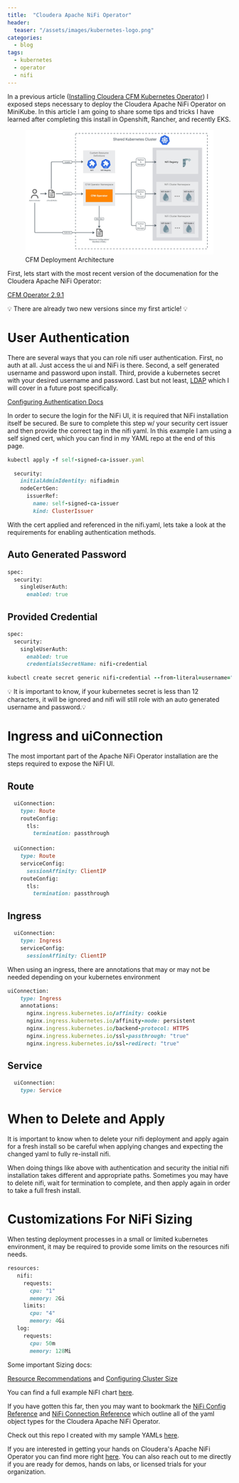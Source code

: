 ```yaml
---
title:  "Cloudera Apache NiFi Operator"
header:
  teaser: "/assets/images/kubernetes-logo.png"
categories: 
  - blog
tags:
  - kubernetes 
  - operator
  - nifi
---
```


In a previous article ([Installing Cloudera CFM Kubernetes Operator](https://cldr-steven-matison.github.io/blog/Install-CFM-Operator/)) I exposed steps necessary to deploy the Cloudera Apache NiFi Operator on MiniKube.  In this article I am going to share some tips and tricks I have learned after completing this install in Openshift, Rancher, and recently EKS.

<figure>
  <img src="/assets/images/cfm-op-deployment-architecture.jpg">
  <figcaption>CFM Deployment Architecture</figcaption>
</figure>


First, lets start with the most recent version of the documenation for the Cloudera Apache NiFi Operator:

[CFM Operator 2.9.1](https://docs.cloudera.com/cfm-operator/2.9.1/index.html)

💡 There are already two new versions since my first article! 💡



# User Authentication

There are several ways that you can role nifi user authentication.  First, no auth at all.  Just access the ui and NiFi is there.  Second, a self generated username and password upon install. Third, provide a kubernetes secret with your desired username and password.  Last but not least, [LDAP](https://docs.cloudera.com/cfm-operator/2.9.1/configure-nifi-cr/topics/cfm-op-config-nifi-ic-ldap.html) which I will cover in a future post specifically.


[Configuring Authentication Docs](https://docs.cloudera.com/cfm-operator/2.9.1/configure-nifi-cr/topics/cfm-op-configure-nifi-auth.html)


In order to secure the login for the NiFi UI, it is required that NiFi installation itself be secured.  Be sure to complete this step w/ your security cert issuer and then provide the correct tag in the nifi yaml.   In this example I am using a self signed cert, which you can find in my YAML repo at the end of this page.

```ruby
kubectl apply -f self-signed-ca-issuer.yaml 
```

```ruby
  security:
    initialAdminIdentity: nifiadmin
    nodeCertGen:
      issuerRef:
        name: self-signed-ca-issuer
        kind: ClusterIssuer
``` 

With the cert applied and referenced in the nifi.yaml, lets take a look at the requirements for enabling authentication methods.


## Auto Generated Password

```ruby
spec:
  security:
    singleUserAuth:
      enabled: true
```

## Provided Credential

```ruby
spec:
  security:
    singleUserAuth:
      enabled: true
      credentialsSecretName: nifi-credential

```

```ruby
kubectl create secret generic nifi-credential --from-literal=username="username" --from-literal=password="123456789101112"
```

💡 It is important to know, if your kubernetes secret is less than 12 characters, it will be ignored and nifi will still role with an auto generated username and password.💡 

# Ingress and uiConnection 

The most important part of the Apache NiFi Operator installation are the steps required to expose the NiFI UI.   

## Route

```ruby
  uiConnection:
    type: Route
    routeConfig:
      tls:
        termination: passthrough

  uiConnection:
    type: Route
    serviceConfig:
      sessionAffinity: ClientIP
    routeConfig:
      tls:
        termination: passthrough
```

## Ingress

```ruby
  uiConnection:
    type: Ingress
    serviceConfig:
      sessionAffinity: ClientIP
```

When using an ingress, there are annotations that may or may not be needed depending on your kubernetes environment

```ruby
uiConnection:
    type: Ingress
    annotations:
      nginx.ingress.kubernetes.io/affinity: cookie
      nginx.ingress.kubernetes.io/affinity-mode: persistent
      nginx.ingress.kubernetes.io/backend-protocol: HTTPS
      nginx.ingress.kubernetes.io/ssl-passthrough: "true"
      nginx.ingress.kubernetes.io/ssl-redirect: "true"
```

##  Service

```ruby
  uiConnection:
    type: Service
```


# When to Delete and Apply

It is important to know when to delete your nifi deployment and apply again for a fresh install so be careful when applying changes and expecting the changed yaml to fully re-install nifi.

When doing things like above with authentication and security the initial nifi installation takes different and appropriate paths.   Sometimes you may have to delete nifi, wait for termination to complete, and then apply again in order to take a full fresh install.

# Customizations For NiFi Sizing

When testing deployment processes in a small or limited kubernetes environment, it may be required to provide some limits on the resources nifi needs.  

 ```ruby
resources:
    nifi:
      requests:
        cpu: "1"
        memory: 2Gi
      limits:
        cpu: "4"
        memory: 4Gi
    log:
      requests:
        cpu: 50m
        memory: 128Mi
```

Some important Sizing docs:

[Resource Recommendations](https://docs.cloudera.com/cfm-operator/2.9.1/configure-nifi-cr/topics/cfm-op-configure-nifi-cr-resource.html) and [Configuring Cluster Size](https://docs.cloudera.com/cfm-operator/2.9.1/configure-nifi-cr/topics/cfm-op-configure-nifi-cr-cluster.html)

You can find a full example NiFI chart [here](https://docs.cloudera.com/cfm-operator/2.9.1/configure-nifi-cr/topics/cfm-op-resource-example.html).


If you have gotten this far, then you may want to bookmark the [NiFi Config Reference](https://docs.cloudera.com/cfm-operator/2.9.1/nifi-config-reference/topics/cfm-op-nifi-config-reference.html) and [NiFi Connection Reference](https://docs.cloudera.com/cfm-operator/2.9.1/connection-reference/topics/cfm-op-nifi-connection-reference.html) which outline all of the yaml object types for the Cloudera Apache NiFi Operator.


Check out this repo I created with my sample YAMLs [here](https://github.com/cldr-steven-matison/ClouderaOperatorYAML).


If you are interested in getting your hands on Cloudera's Apache NiFi Operator you can find more right [here](https://www.cloudera.com/products/dataflow.html).  You can also reach out to me directly if you are ready for demos, hands on labs, or licensed trials for your organization.

